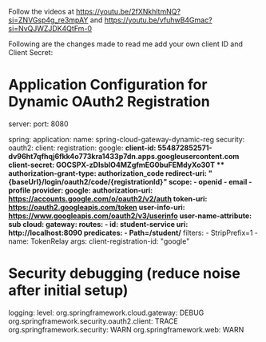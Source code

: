 Follow the videos at https://youtu.be/2fXNkhltmNQ?si=ZNVGsp4g_re3mpAY and https://youtu.be/vfuhwB4Gmac?si=NvQJWZJDK4QtFm-0

Following are the changes made to read me add your own client ID and Client Secret: 
# Application Configuration for Dynamic OAuth2 Registration
server:
  port: 8080

spring:
  application:
    name: spring-cloud-gateway-dynamic-reg
  security:
    oauth2:
      client:
        registration:
          google:
            **client-id: 554872852571-dv96ht7qfhqj6fkk4o773kra1433p7dn.apps.googleusercontent.com 
            client-secret: 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 **
            authorization-grant-type: authorization_code
            redirect-uri: "{baseUrl}/login/oauth2/code/{registrationId}"
            scope: 
              - openid
              - email
              - profile
        provider:
          google:
            authorization-uri: https://accounts.google.com/o/oauth2/v2/auth
            token-uri: https://oauth2.googleapis.com/token
            user-info-uri: https://www.googleapis.com/oauth2/v3/userinfo
            user-name-attribute: sub
  cloud:
    gateway:
      routes:
        - id: student-service
          uri: http://localhost:8090
          predicates:
            - Path=/student/**
          filters:
            - StripPrefix=1
            - name: TokenRelay
              args:
                client-registration-id: "google"

# Security debugging (reduce noise after initial setup)
logging:
  level:
    org.springframework.cloud.gateway: DEBUG
    org.springframework.security.oauth2.client: TRACE
    org.springframework.security: WARN
    org.springframework.web: WARN
